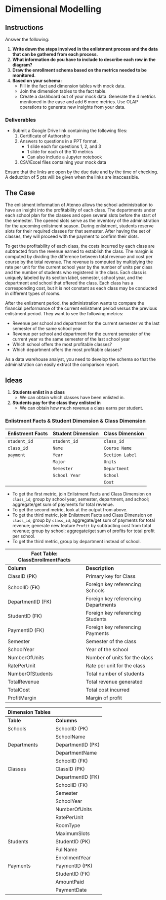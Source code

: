 # Dimensional Modelling

## Instructions

Answer the following:

1. **Write down the steps involved in the enlistment process and the data that can be gathered from each process.**
2. **What information do you have to include to describe each row in the diagram?**
3. **Draw the enrollment schema based on the metrics needed to be monitored.**
4. **Based on your schema:**
    -  Fill in the fact and dimension tables with mock data.
    -  Join the dimension tables to the fact table.
    -  Create a dashboard out of your mock data. Generate the 4 metrics mentioned in the case and add 6 more metrics. Use OLAP operations to generate new insights from your data.

### Deliverables

- Submit a Google Drive link containing the following files:
  1. Certificate of Authorship
  2. Answers to questions in a PPT format.
     - 1 slide each for questions 1, 2, and 3
     - 1 slide for each of the 10 metrics
     - Can also include a Jupyter notebook
  3. CSV/Excel files containing your mock data

Ensure that the links are open by the due date and by the time of checking. A deduction of 5 pts will be given when the links are inaccessible.

## The Case

The enlistment information of Ateneo allows the school administration to have an insight into the profitability of each class. The departments under each school plan for the classes and open several slots before the start of the semester. The opened slots serve as the inventory of the administration for the upcoming enlistment season. During enlistment, students reserve slots for their required classes for that semester. After having the set of classes, they will proceed with the payment to confirm their slots.

To get the profitability of each class, the costs incurred by each class are subtracted from the revenue earned to establish the class. The margin is computed by dividing the difference between total revenue and cost per course by the total revenue. The revenue is computed by multiplying the rate per unit for the current school year by the number of units per class and the number of students who registered in the class. Each class is uniquely labeled by its section label, semester, school year, and the department and school that offered the class. Each class has a corresponding cost, but it is not constant as each class may be conducted in different types of rooms.

After the enlistment period, the administration wants to compare the financial performance of the current enlistment period versus the previous enlistment period. They want to see the following metrics:

- Revenue per school and department for the current semester vs the last semester of the same school year
- Revenue per school and department for the current semester of the current year vs the same semester of the last school year
- Which school offers the most profitable classes?
- Which department offers the most profitable classes?

As a data warehouse analyst, you need to develop the schema so that the administration can easily extract the comparison report.

## Ideas

1. **Students enlist in a class**
   - We can obtain which classes have been enlisted in.
2. **Students pay for the class they enlisted in**
   - We can obtain how much revenue a class earns per student.

### Enlistment Facts & Student Dimension & Class Dimension

| Enlistment Facts | Student Dimension | Class Dimension  |
|------------------|-------------------|------------------|
| `student_id`     | `student_id`      | `class_id`       |
| `class_id`       | `Name`            | `Course Name`    |
| `payment`        | `Year`            | `Section Label`  |
|                  | `Major`           | `Units`          |
|                  | `Semester`        | `Department`     |
|                  | `School Year`     | `School`         |
|                  |                   | `Cost`           |


- To get the first metric, join Enlistment Facts and Class Dimension on `class_id`; group by school year, semester, department, and school; aggregate/get sum of payments for total revenue.
- To get the second metric, look at the output from above.
- To get the third metric, join Enlistment Facts and Class Dimension on `class_id`; group by `class_id`; aggregate/get sum of payments for total revenue; generate new feature `Profit` by subtracting cost from total revenue; group by school; aggregate/get sum of profits for total profit per school.
- To get the third metric, group by department instead of school.

| Fact Table: ClassEnrollmentFacts |  |
|----------------------------------|--------------------------------|
| **Column**                       | **Description**               |
| ClassID (PK)                     | Primary key for Class          |
| SchoolID (FK)                    | Foreign key referencing Schools|
| DepartmentID (FK)                | Foreign key referencing Departments|
| StudentID (FK)                   | Foreign key referencing Students|
| PaymentID (FK)                   | Foreign key referencing Payments|
| Semester                         | Semester of the class          |
| SchoolYear                       | Year of the school              |
| NumberOfUnits                    | Number of units for the class  |
| RatePerUnit                      | Rate per unit for the class    |
| NumberOfStudents                 | Total number of students       |
| TotalRevenue                     | Total revenue generated        |
| TotalCost                        | Total cost incurred            |
| ProfitMargin                     | Margin of profit               |

| Dimension Tables | |
|------------------|------------------------|
| **Table**            | **Columns**                |
| Schools          | SchoolID (PK)          |
|                  | SchoolName             |
| Departments      | DepartmentID (PK)      |
|                  | DepartmentName         |
|                  | SchoolID (FK)          |
| Classes          | ClassID (PK)           |
|                  | DepartmentID (FK)      |
|                  | SchoolID (FK)          |
|                  | Semester               |
|                  | SchoolYear             |
|                  | NumberOfUnits          |
|                  | RatePerUnit            |
|                  | RoomType               |
|                  | MaximumSlots           |
| Students         | StudentID (PK)         |
|                  | FullName               |
|                  | EnrollmentYear         |
| Payments         | PaymentID (PK)         |
|                  | StudentID (FK)         |
|                  | AmountPaid             |
|                  | PaymentDate            |

